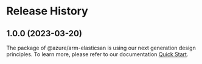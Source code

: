 # Release History
    
## 1.0.0 (2023-03-20)

The package of @azure/arm-elasticsan is using our next generation design principles. To learn more, please refer to our documentation [Quick Start](https://aka.ms/js-track2-quickstart).
